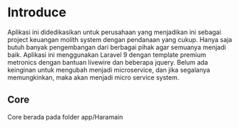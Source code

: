 <h1>Introduce</h1> 
<p>Aplikasi ini didedikasikan untuk perusahaan yang menjadikan ini sebagai project keuangan molith system dengan pendanaan yang cukup.
Hanya saja butuh banyak pengembangan dari berbagai pihak agar semuanya menjadi baik.
Aplikasi ini menggunakan Laravel 9 dengan template premium metronics dengan bantuan livewire dan beberapa jquery.
Belum ada keinginan untuk mengubah menjadi microservice, dan jika segalanya memungkinkan, maka akan menjadi micro service system.
</p>

<h2>Core</h2>
<p>Core berada pada folder app/Haramain </p>
